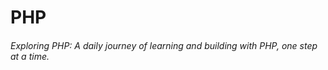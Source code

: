 # PHP

###### Exploring PHP: A daily journey of learning and building with PHP, one step at a time.
